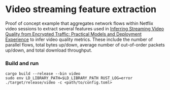 # Video streaming feature extraction

Proof of concept example that aggregates network flows within Netflix video sessions to extract several features used in [Inferring Streaming Video Quality from Encrypted Traffic: Practical Models and Deployment Experience](https://dl.acm.org/doi/pdf/10.1145/3366704) to infer video quality metrics. These include the number of parallel flows, total bytes up/down, average number of out-of-order packets up/down, and total download throughput.

### Build and run
```
cargo build --release --bin video
sudo env LD_LIBRARY_PATH=$LD_LIBRARY_PATH RUST_LOG=error ./target/release/video -c <path/to/config.toml>
```